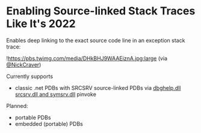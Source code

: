 # Enabling Source-linked Stack Traces Like It's 2022

Enables deep linking to the exact source code line in an exception stack trace:

!https://pbs.twimg.com/media/DHkBHJ9WAAEiznA.jpg:large (via [@NickCraver](https://twitter.com/Nick_Craver/status/898750831448788992))

Currently supports
- classic .net PDBs with SRCSRV source-linked PDBs via [dbghelp.dll srcsrv.dll and symsrv.dll](https://msdn.microsoft.com/en-us/library/windows/desktop/ms679294.aspx) pinvoke

Planned:
- portable PDBs
- embedded (portable) PDBs
